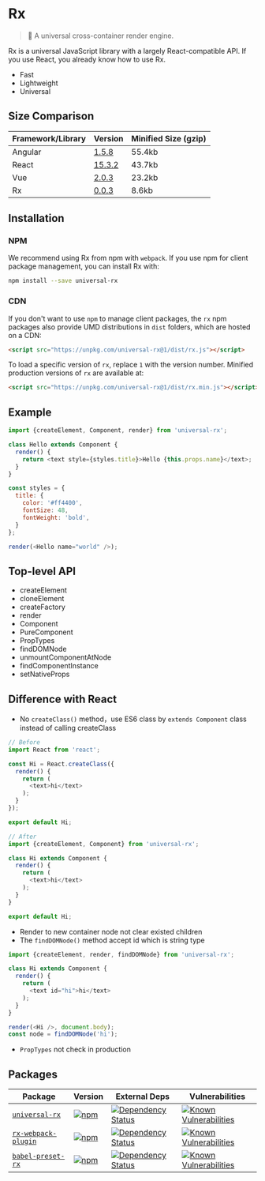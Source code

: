 Rx
==
> :rocket: A universal cross-container render engine.

Rx is a universal JavaScript library with a largely React-compatible API. If you use React, you already know how to use Rx.

* Fast
* Lightweight
* Universal

## Size Comparison

| Framework/Library     | Version         | Minified Size (gzip) |
|-----------------------|-----------------|----------------------|
| Angular               | [1.5.8](https://unpkg.com/angular@1.5.8/angular.min.js)       | 55.4kb      |
| React                 | [15.3.2](https://unpkg.com/react@15.3.2/dist/react.min.js)    | 43.7kb      |
| Vue                   | [2.0.3](https://unpkg.com/vue@2.0.3/dist/vue.min.js)          | 23.2kb      |
| Rx                    | [0.0.3](https://unpkg.com/universal-rx@0.0.3/dist/rx.min.js)  | 8.6kb       |

## Installation

### NPM
We recommend using Rx from npm with `webpack`. If you use npm for client package management, you can install Rx with:
```sh
npm install --save universal-rx
```

### CDN

If you don't want to use `npm` to manage client packages, the `rx` npm packages also provide UMD distributions in `dist` folders, which are hosted on a CDN:
```html
<script src="https://unpkg.com/universal-rx@1/dist/rx.js"></script>
```

To load a specific version of `rx`, replace `1` with the version number.
Minified production versions of `rx` are available at:
```html
<script src="https://unpkg.com/universal-rx@1/dist/rx.min.js"></script>
```

## Example

```js
import {createElement, Component, render} from 'universal-rx';

class Hello extends Component {
  render() {
    return <text style={styles.title}>Hello {this.props.name}</text>;
  }
}

const styles = {
  title: {
    color: '#ff4400',
    fontSize: 48,
    fontWeight: 'bold',
  }
};

render(<Hello name="world" />);
```

## Top-level API

* createElement
* cloneElement
* createFactory
* render
* Component
* PureComponent
* PropTypes
* findDOMNode
* unmountComponentAtNode
* findComponentInstance
* setNativeProps

## Difference with React

* No `createClass()` method，use ES6 class by `extends Component` class instead of calling createClass

```js
// Before
import React from 'react';

const Hi = React.createClass({
  render() {
    return (
      <text>hi</text>
    );
  }
});

export default Hi;
```

```js
// After
import {createElement, Component} from 'universal-rx';

class Hi extends Component {
  render() {
    return (
      <text>hi</text>
    );
  }
}

export default Hi;
```

* Render to new container node not clear existed children
* The `findDOMNode()` method accept id which is string type

```js
import {createElement, render, findDOMNode} from 'universal-rx';

class Hi extends Component {
  render() {
    return (
      <text id="hi">hi</text>
    );
  }
}

render(<Hi />, document.body);
const node = findDOMNode('hi');
```

* `PropTypes` not check in production

## Packages

| Package | Version | External Deps | Vulnerabilities |
|--------|-------|------------|-----------|
| [`universal-rx`](/packages/universal-rx) | [![npm](https://img.shields.io/npm/v/universal-rx.svg?maxAge=2592000)](https://www.npmjs.com/package/universal-rx) | [![Dependency Status](https://david-dm.org/alibaba/rx.svg?path=packages/universal-rx)](https://david-dm.org/alibaba/rx.svg?path=packages/universal-rx) | [![Known Vulnerabilities](https://snyk.io/test/npm/universal-rx/badge.svg)](https://snyk.io/test/npm/universal-rx) |
| [`rx-webpack-plugin`](/packages/rx-webpack-plugin) | [![npm](https://img.shields.io/npm/v/rx-webpack-plugin.svg?maxAge=2592000)](https://www.npmjs.com/package/rx-webpack-plugin) | [![Dependency Status](https://david-dm.org/alibaba/rx.svg?path=packages/rx-webpack-plugin)](https://david-dm.org/alibaba/rx.svg?path=packages/rx-webpack-plugin) | [![Known Vulnerabilities](https://snyk.io/test/npm/rx-webpack-plugin/badge.svg)](https://snyk.io/test/npm/rx-webpack-plugin) |
| [`babel-preset-rx`](/packages/babel-preset-rx) | [![npm](https://img.shields.io/npm/v/babel-preset-rx.svg?maxAge=2592000)](https://www.npmjs.com/package/babel-preset-rx) | [![Dependency Status](https://david-dm.org/alibaba/rx.svg?path=packages/babel-preset-rx)](https://david-dm.org/alibaba/rx.svg?path=packages/babel-preset-rx) | [![Known Vulnerabilities](https://snyk.io/test/npm/babel-preset-rx/badge.svg)](https://snyk.io/test/npm/babel-preset-rx) |
